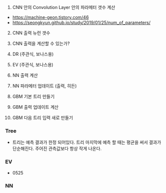 1. CNN 안의 Convolution Layer 안의 파라메터 갯수 계산

- <https://machine-geon.tistory.com/46>
- <https://seongkyun.github.io/study/2019/01/25/num_of_parameters/>

2. CNN 출력 뉴런 갯수

3. CNN 출력을 계산할 수 있는가?

4. DR (주관식, 보나스용)

5. EV (주관식, 보나스용)

6. NN 출력 계산

7. NN 파라메터 업데이트 (출력, 히든)

8. GBM 기본 트리 만들기

9. GBM 출력 업데이트 계산

10. GBM 다음 트리 입력 새로 만들기

### Tree

- 트리는 예측 결과가 한정 되어있다. 트리 마지막에 예측 할 때는 평균을 써서 결과가 단순해진다. 주어진 관측값보다 항상 작게 나온다.

### EV

- 0525

### NN
